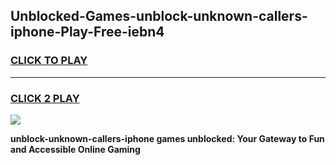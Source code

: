 
## Unblocked-Games-unblock-unknown-callers-iphone-Play-Free-iebn4
<h3>
<a href="https://premium76.site?title=unblock-unknown-callers-iphone&ref=20M">CLICK TO PLAY</a></h3>
<hr>

<h3>
<a href="https://premium76.site?title=unblock-unknown-callers-iphone&ref=20M">CLICK 2 PLAY</a>
  
</h3>

<a href="https://premium76.site?title=unblock-unknown-callers-iphone&ref=19M"><img src="https://clearcache.store/games.png"></a>


**unblock-unknown-callers-iphone games unblocked: Your Gateway to Fun and Accessible Online Gaming**
